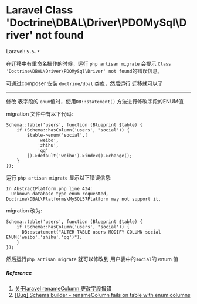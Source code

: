 # Laravel  Class 'Doctrine\DBAL\Driver\PDOMySql\Driver' not found



Laravel: `5.5.*`



在迁移中有重命名操作的时候，运行 `php artisan migrate` 会提示 `Class 'Doctrine\DBAL\Driver\PDOMySql\Driver' not found`的错误信息,

可通过composer 安装 `doctrine/dbal` 类库，然后运行 迁移就可以了

-----

修改 表字段的 `enum`值时，使用`DB::statement()` 方法进行修改字段的ENUM值



migration 文件中有以下代码:

```
Schema::table('users', function (Blueprint $table) {
    if (Schema::hasColumn('users', 'social')) {
        $table->enum('social',[
            'weibo',
            'zhihu',
            'qq'
        ])->default('weibo')->index()->change();
    }
});
```

运行 `php artisan migrate` 显示以下错误信息:

```
In AbstractPlatform.php line 434:   
  Unknown database type enum requested, Doctrine\DBAL\Platforms\MySQL57Platform may not support it.
```

migration 改为:

```
Schema::table('users', function (Blueprint $table) {
	if (Schema::hasColumn('users', 'social')) {
      DB::statement("ALTER TABLE users MODIFY COLUMN social ENUM('weibo','zhihu','qq')");
    }
});
```



然后运行`php artisan migrate` 就可以修改到 用户表中的`social`的 enum 值



##### Reference 

1. [关于laravel renameColumn 更改字段报错](http://www.juzi89.com/?p=154)
2. [[Bug] Schema builder - renameColumn fails on table with enum columns](https://github.com/laravel/framework/issues/1186#issuecomment-96634565)

